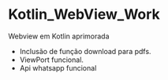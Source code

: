 # Kotlin_WebView_Work
Webview em Kotlin aprimorada
- Inclusão de função download para pdfs.
- ViewPort funcional.
- Api whatsapp funcional
